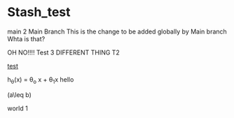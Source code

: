 # Stash_test

main 2
Main Branch
This is the change to be added globally by Main branch
Whta is that?

OH NO!!!!
Test 3
DIFFERENT THING T2

[test](test.py#L3)

h<sub>&theta;</sub>(x) = &theta;<sub>o</sub> x + &theta;<sub>1</sub>x
hello <p><span class="math inline">\(a\leq b\)</span></p> world 1
